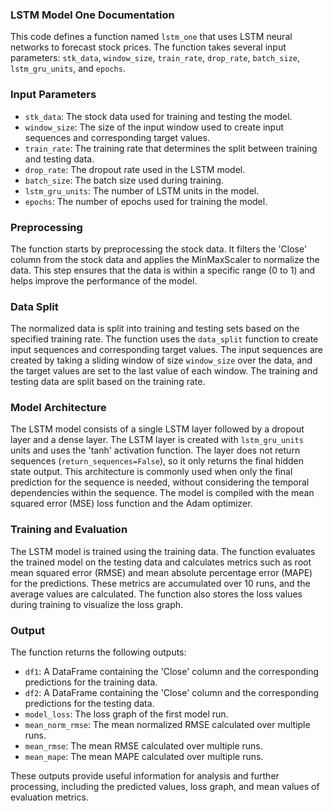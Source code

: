 ### LSTM Model One Documentation

This code defines a function named `lstm_one` that uses LSTM neural networks to forecast stock prices. The function takes several input parameters: `stk_data`, `window_size`, `train_rate`, `drop_rate`, `batch_size`, `lstm_gru_units`, and `epochs`.

### Input Parameters

- `stk_data`: The stock data used for training and testing the model.
- `window_size`: The size of the input window used to create input sequences and corresponding target values.
- `train_rate`: The training rate that determines the split between training and testing data.
- `drop_rate`: The dropout rate used in the LSTM model.
- `batch_size`: The batch size used during training.
- `lstm_gru_units`: The number of LSTM units in the model.
- `epochs`: The number of epochs used for training the model.

### Preprocessing

The function starts by preprocessing the stock data. It filters the 'Close' column from the stock data and applies the MinMaxScaler to normalize the data. This step ensures that the data is within a specific range (0 to 1) and helps improve the performance of the model.

### Data Split

The normalized data is split into training and testing sets based on the specified training rate. The function uses the `data_split` function to create input sequences and corresponding target values. The input sequences are created by taking a sliding window of size `window_size` over the data, and the target values are set to the last value of each window. The training and testing data are split based on the training rate.

### Model Architecture

The LSTM model consists of a single LSTM layer followed by a dropout layer and a dense layer. The LSTM layer is created with `lstm_gru_units` units and uses the 'tanh' activation function. The layer does not return sequences (`return_sequences=False`), so it only returns the final hidden state output. This architecture is commonly used when only the final prediction for the sequence is needed, without considering the temporal dependencies within the sequence. The model is compiled with the mean squared error (MSE) loss function and the Adam optimizer.

### Training and Evaluation

The LSTM model is trained using the training data. The function evaluates the trained model on the testing data and calculates metrics such as root mean squared error (RMSE) and mean absolute percentage error (MAPE) for the predictions. These metrics are accumulated over 10 runs, and the average values are calculated. The function also stores the loss values during training to visualize the loss graph.

### Output

The function returns the following outputs:

- `df1`: A DataFrame containing the 'Close' column and the corresponding predictions for the training data.
- `df2`: A DataFrame containing the 'Close' column and the corresponding predictions for the testing data.
- `model_loss`: The loss graph of the first model run.
- `mean_norm_rmse`: The mean normalized RMSE calculated over multiple runs.
- `mean_rmse`: The mean RMSE calculated over multiple runs.
- `mean_mape`: The mean MAPE calculated over multiple runs.

These outputs provide useful information for analysis and further processing, including the predicted values, loss graph, and mean values of evaluation metrics.

